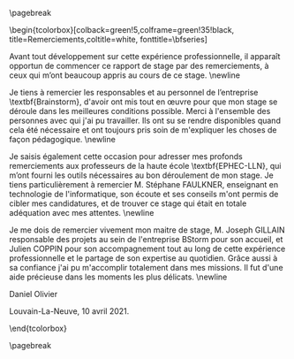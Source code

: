 
\pagebreak


\begin{tcolorbox}[colback=green!5,colframe=green!35!black,
title=Remerciements,coltitle=white,
fonttitle=\bfseries]

Avant tout développement sur cette expérience professionnelle, il apparaît opportun de commencer ce rapport de stage 
par des remerciements, à ceux qui m’ont beaucoup appris au cours de ce stage. \newline

Je tiens à remercier les responsables et au personnel de l’entreprise \textbf{Brainstorm}, d'avoir 
ont mis tout en œuvre pour que mon stage se déroule dans les meilleures conditions possible. Merci à l'ensemble 
des personnes avec qui j'ai pu travailler. Ils ont su se rendre disponibles quand cela été nécessaire et 
ont toujours pris soin de m'expliquer les choses de façon pédagogique. \newline 

Je saisis également cette occasion pour adresser mes profonds remerciements aux professeurs de la haute école 
\textbf{EPHEC-LLN}, qui m’ont fourni les outils nécessaires au bon déroulement de mon stage. Je tiens particulièrement
à remercier M. Stéphane FAULKNER, enseignant en technologie de l'informatique, son écoute et ses conseils m'ont permis 
de cibler mes candidatures, et de trouver ce stage qui était en totale adéquation avec mes attentes. \newline 

Je me dois de remercier vivement mon maitre de stage, M. Joseph GILLAIN responsable des projets au sein de l'entreprise BStorm
pour son accueil, et Julien COPPIN pour son accompagnement tout au long de cette expérience professionnelle et
le partage de son expertise au quotidien. Grâce aussi à sa confiance j'ai pu m'accomplir totalement dans mes missions. 
Il fut d'une aide précieuse dans les moments les plus délicats. \newline

Daniel Olivier

Louvain-La-Neuve, 10 avril 2021.

\end{tcolorbox}

\pagebreak
